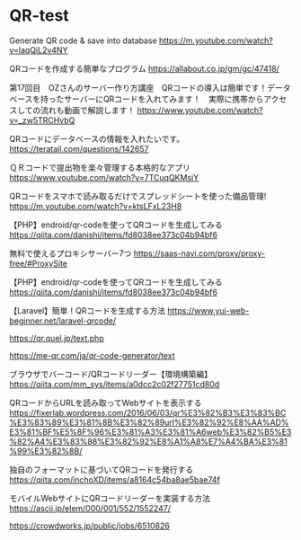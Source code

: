 # QR-test
Generate QR code & save into database
https://m.youtube.com/watch?v=laqQiL2v4NY

QRコードを作成する簡単なプログラム
https://allabout.co.jp/gm/gc/47418/

第17回目　OZさんのサーバー作り方講座　QRコードの導入は簡単です！データベースを持ったサーバーにQRコードを入れてみます！　実際に携帯からアクセスしての流れも動画で解説します！
https://www.youtube.com/watch?v=_zw5TRCHvbQ

QRコードにデータベースの情報を入れたいです。
https://teratail.com/questions/142657

ＱＲコードで提出物を楽々管理する本格的なアプリ
https://www.youtube.com/watch?v=7TCuqQKMsiY

QRコードをスマホで読み取るだけでスプレッドシートを使った備品管理!
https://m.youtube.com/watch?v=ktsLFxL23H8

【PHP】endroid/qr-codeを使ってQRコードを生成してみる
https://qiita.com/danishi/items/fd8038ee373c04b94bf6

無料で使えるプロキシサーバー7つ
https://saas-navi.com/proxy/proxy-free/#ProxySite

【PHP】endroid/qr-codeを使ってQRコードを生成してみる
https://qiita.com/danishi/items/fd8038ee373c04b94bf6

【Laravel】簡単！QRコードを生成する方法
https://www.yui-web-beginner.net/laravel-qrcode/

https://qr.quel.jp/text.php

https://me-qr.com/ja/qr-code-generator/text

ブラウザでバーコード/QRコードリーダー【環境構築編】
https://qiita.com/mm_sys/items/a0dcc2c02f27751cd80d

QRコードからURLを読み取ってWebサイトを表示する
https://fixerlab.wordpress.com/2016/06/03/qr%E3%82%B3%E3%83%BC%E3%83%89%E3%81%8B%E3%82%89url%E3%82%92%E8%AA%AD%E3%81%BF%E5%8F%96%E3%81%A3%E3%81%A6web%E3%82%B5%E3%82%A4%E3%83%88%E3%82%92%E8%A1%A8%E7%A4%BA%E3%81%99%E3%82%8B/

独自のフォーマットに基づいてQRコードを発行する
https://qiita.com/inchoXD/items/a8164c54ba8ae5bae74f

モバイルWebサイトにQRコードリーダーを実装する方法
https://ascii.jp/elem/000/001/552/1552247/

https://crowdworks.jp/public/jobs/6510826
